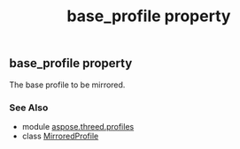 ﻿---
title: base_profile property
second_title: Aspose.3D for Python via .NET API References
description: 
type: docs
weight: 90
url: /python-net/aspose.threed.profiles/mirroredprofile/base_profile/
is_root: false
---

## base_profile property


The base profile to be mirrored.

### See Also
* module [aspose.threed.profiles](../../)
* class [MirroredProfile](/3d/python-net/aspose.threed.profiles/mirroredprofile)
